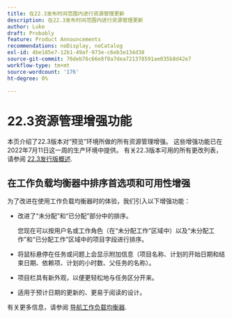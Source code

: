 ```yaml
---
title: 在22.3发布时间范围内进行资源管理更新
description: 在22.3发布时间范围内进行资源管理更新
author: Luke
draft: Probably
feature: Product Announcements
recommendations: noDisplay, noCatalog
exl-id: 4be185e7-12b1-49af-973e-c6eb3e134d38
source-git-commit: 76deb76c66e8f8a7dea721378591ae035b8d42e7
workflow-type: tm+mt
source-wordcount: '176'
ht-degree: 0%

---
```


# 22.3资源管理增强功能

本页介绍了22.3版本对“预览”环境所做的所有资源管理增强。 这些增强功能已在2022年7月11日这一周的生产环境中提供。 有关22.3版本可用的所有更改列表，请参阅 [22.3发行版概述](../../../product-announcements/product-releases/22.3-release-activity/22-3-release-overview.md).

## 在工作负载均衡器中排序首选项和可用性增强

为了改进在使用工作负载均衡器时的体验，我们引入以下增强功能：

* 改进了“未分配”和“已分配”部分中的排序。

  您现在可以按用户名或工作角色（在“未分配工作”区域中）以及“未分配工作”和“已分配工作”区域中的项目字段进行排序。

* 将鼠标悬停在任务或问题上会显示附加信息（项目名称、计划的开始日期和结束日期、依赖项、计划的小时数、父任务的名称）。

* 项目栏具有新外观，以便更轻松地与任务区分开来。

* 适用于预计日期的更新的、更易于阅读的设计。


有关更多信息，请参阅 [导航工作负载均衡器](/help/quicksilver/resource-mgmt/workload-balancer/navigate-the-workload-balancer.md).

